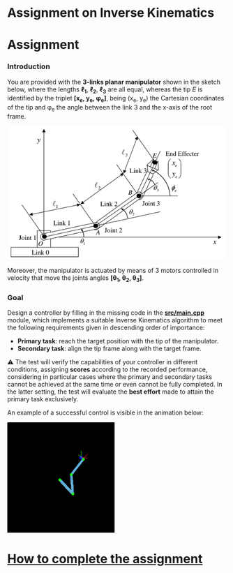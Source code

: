 Assignment on Inverse Kinematics
================================

# Assignment

### Introduction
You are provided with the **3-links planar manipulator** shown in the sketch below,
where the lengths **ℓ<sub>1</sub>**, **ℓ<sub>2</sub>**, **ℓ<sub>3</sub>** are all
equal, whereas the tip 𝐸 is identified by the triplet **[x<sub>e</sub>, y<sub>e</sub>, φ<sub>e</sub>]**,
being (x<sub>e</sub>, y<sub>e</sub>) the Cartesian coordinates of the tip and φ<sub>e</sub>
the angle between the link 3 and the x-axis of the root frame.

![kinematics](/misc/kinematics.png)

Moreover, the manipulator is actuated by means of 3 motors controlled in velocity that move
the joints angles **[θ<sub>1</sub>, θ<sub>2</sub>, θ<sub>3</sub>]**.

### Goal
Design a controller by filling in the missing code in the [**src/main.cpp**](src/main.cpp)
module, which implements a suitable Inverse Kinematics algorithm to meet
the following requirements given in descending order of importance:
- **Primary task**: reach the target position with the tip of the manipulator.
- **Secondary task**: align the tip frame along with the target frame.

:warning: The test will verify the capabilities of your controller in different
conditions, assigning **scores** according to the recorded performance, considering
in particular cases where the primary and secondary tasks cannot be achieved
at the same time or even cannot be fully completed. In the latter setting, the test
will evaluate the **best effort** made to attain the primary task exclusively.

An example of a successful control is visible in the animation below:

![robot](/misc/robot.gif)

# [How to complete the assignment](https://github.com/vvv-school/vvv-school.github.io/blob/master/instructions/how-to-complete-assignments.md)
